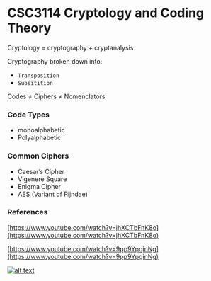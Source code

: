 # CSC3114 Cryptology and Coding Theory

Cryptology = cryptography + cryptanalysis

Cryptography broken down into:
- `Transposition`
- `Subsitition`

Codes ≠ Ciphers ≠ Nomenclators

### Code Types

- monoalphabetic
- Polyalphabetic

### Common Ciphers

- Caesar’s Cipher
- Vigenere Square
- Enigma Cipher
- AES (Variant of Rijndae)

### References

[https://www.youtube.com/watch?v=jhXCTbFnK8o](https://www.youtube.com/watch?v=jhXCTbFnK8o)

[https://www.youtube.com/watch?v=9pp9YpginNg](https://www.youtube.com/watch?v=9pp9YpginNg)

[![alt text](https://www.youtube.com/watch?v=9pp9YpginNg)](https://www.youtube.com/watch?v=9pp9YpginNg "post title")